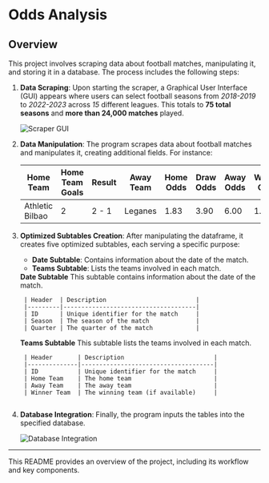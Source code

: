 # Odds Analysis

## Overview

This project involves scraping data about football matches, manipulating it, and storing it in a database. The process includes the following steps:

1. **Data Scraping**: Upon starting the scraper, a Graphical User Interface (GUI) appears where users can select football seasons from *2018-2019* to *2022-2023* across *15* different leagues. This totals to **75 total seasons** and **more than 24,000 matches** played.

   ![Scraper GUI](https://github.com/tothadam500/Odds/assets/129130362/b3924ac0-03f4-434d-b10b-fee1589f8629.png)

2. **Data Manipulation**: The program scrapes data about football matches and manipulates it, creating additional fields. For instance:

    | Home Team        | Home Team Goals | Result | Away Team | Home Odds | Draw Odds | Away Odds | Winner Odds |
    |------------------|-----------------|--------|-----------|------------|-----------|------------|-------------|
    | Athletic Bilbao | 2               | 2 - 1  | Leganes   | 1.83       | 3.90      | 6.00       | 1.83        |

3. **Optimized Subtables Creation**: After manipulating the dataframe, it creates five optimized subtables, each serving a specific purpose:

    - **Date Subtable**: Contains information about the date of the match.
    - **Teams Subtable**: Lists the teams involved in each match.

    <div style="display: flex; justify-content: space-between;">
      <div style="flex: 1;">
        <strong>Date Subtable</strong>                                  
        This subtable contains information about the date of the match.

        | Header  | Description                         |
        |---------|-------------------------------------|
        | ID      | Unique identifier for the match     |
        | Season  | The season of the match             |
        | Quarter | The quarter of the match            |
      </div>
    </div>

    <div style="display: flex; justify-content: space-between;">
      <div style="flex: 1;">
        <strong>Teams Subtable</strong>
        This subtable lists the teams involved in each match.

        | Header       | Description                         |
        |--------------|-------------------------------------|
        | ID           | Unique identifier for the match     |
        | Home Team    | The home team                       |
        | Away Team    | The away team                       |
        | Winner Team  | The winning team (if available)     |
      </div>
    </div>

4. **Database Integration**: Finally, the program inputs the tables into the specified database.

   ![Database Integration](https://github.com/tothadam500/Odds/assets/129130362/769fc295-1524-4408-a867-b719e807901e.png)

---

This README provides an overview of the project, including its workflow and key components.
